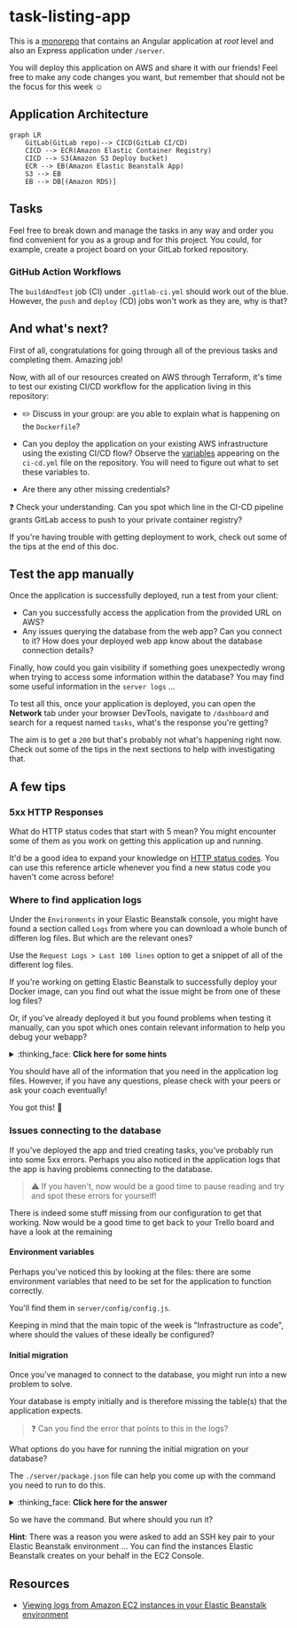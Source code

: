 # task-listing-app

This is a [monorepo](https://github.com/joelparkerhenderson/monorepo_vs_polyrepo) that contains an Angular application at *root* level and also an Express application under `/server`.

You will deploy this application on AWS and share it with our friends! Feel free to make any code changes you want, but remember that should not be the focus for this week :relaxed:

## Application Architecture

```mermaid
graph LR
    GitLab(GitLab repo)--> CICD(GitLab CI/CD)
    CICD --> ECR(Amazon Elastic Container Registry)
    CICD --> S3(Amazon S3 Deploy bucket)
    ECR --> EB(Amazon Elastic Beanstalk App)
    S3 --> EB
    EB --> DB[(Amazon RDS)]
```


## Tasks

Feel free to break down and manage the tasks in any way and order you find convenient for you as a group and for this project. You could, for example, create a project board on your GitLab forked repository.

### GitHub Action Workflows

The `buildAndTest` job (CI) under `.gitlab-ci.yml` should work out of the blue.
However, the `push` and `deploy` (CD) jobs won't work as they are, why is that?

## And what's next?

First of all, congratulations for going through all of the previous tasks and completing them. Amazing job!

Now, with all of our resources created on AWS through Terraform, it's time to test our existing CI/CD workflow for the application living in this repository:

- :pencil2: Discuss in your group: are you able to explain what is happening on the `Dockerfile`?

- Can you deploy the application on your existing AWS infrastructure using the existing CI/CD flow? Observe the [variables](https://docs.gitlab.com/ee/ci/variables/) appearing on the `ci-cd.yml` file on the repository. You will need to figure out what to set these variables to.

- Are there any other missing credentials?

:question: Check your understanding. Can you spot which line in the CI-CD pipeline grants GitLab access to push to your private container registry?

If you're having trouble with getting deployment to work, check out some of the tips at the end of this doc.

## Test the app manually

Once the application is successfully deployed, run a test from your client:

- Can you successfully access the application from the provided URL on AWS?
- Any issues querying the database from the web app? Can you connect to it? How does your deployed web app know about the database connection details?

Finally, how could you gain visibility if something goes unexpectedly wrong when trying to access some information within the database? You may find some useful information in the `server logs` ...

To test all this, once your application is deployed, you can open the **Network** tab under your browser DevTools, navigate to `/dashboard` and search for a request named `tasks`, what's the response you're getting? 
 
The aim is to get a `200` but that's probably not what's happening right now.
Check out some of the tips in the next sections to help with investigating that.


## A few tips

### 5xx HTTP Responses

What do HTTP status codes that start with 5 mean? You might encounter some of them as you work on getting this application up and running.

It'd be a good idea to expand your knowledge on [HTTP status codes](https://developer.mozilla.org/en-US/docs/Web/HTTP/Status).
You can use this reference article whenever you find a new status code you haven't come across before!

### Where to find application logs

Under the `Environments` in your Elastic Beanstalk console, you might have found a section called `Logs` from where you can download a whole bunch of differen log files. But which are the relevant ones?

Use the `Request Logs > Last 100 lines` option to get a snippet of all of the different log files.

If you're working on getting Elastic Beanstalk to successfully deploy your Docker image, can you find out what the issue might be from one of these log files?

Or, if you've already deployed it but you found problems when testing it manually, can you spot which ones contain relevant information to help you debug your webapp?

<details>
<summary> :thinking_face: <b>Click here for some hints</b></summary>

Have a look at the `eb-engine.log` file and the log files under `/var/log/eb-docker/containers/eb-current-app/`

What sort of information can we extract from them? Which parts of the system emit these logs?

</details>

You should have all of the information that you need in the application log files.
However, if you have any questions, please check with your peers or ask your coach eventually!

You got this! :star2:

### Issues connecting to the database

If you've deployed the app and tried creating tasks, you've probably run into some 5xx errors. Perhaps you also noticed in the application logs that the app is having problems connecting to the database.

> :warning: If you haven't, now would be a good time to pause reading and try and spot these errors for yourself!

There is indeed some stuff missing from our configuration to get that working.
Now would be a good time to get back to your Trello board and have a look at the remaining 

#### Environment variables

Perhaps you've noticed this by looking at the files: there are some environment variables that need to be set for the application to function correctly. 

You'll find them in `server/config/config.js`.

Keeping in mind that the main topic of the week is "Infrastructure as code", where should the values of these ideally be configured?

#### Initial migration

Once you've managed to connect to the database, you might run into a new problem to solve.

Your database is empty initially and is therefore missing the table(s) that the application expects.

> :question: Can you find the error that points to this in the logs?

What options do you have for running the initial migration on your database?

The `./server/package.json` file can help you come up with the command you need to run to do this.

<details>
<summary> :thinking_face: <b>Click here for the answer</b></summary>

The `package.json` file has an entry in the `scripts` section that reads:

```
"migrate": "NODE_ENV=test npx sequelize-cli db:migrate"
```

This gives us the command we need to run: `npx sequelize-cli db:migrate`.
We omit the `NODE_ENV=test` because we want to run this in production.

</details>


So we have the command. But where should you run it?

**Hint**: There was a reason you were asked to add an SSH key pair to your Elastic Beanstalk environment ... You can find the instances Elastic Beanstalk creates on your behalf in the EC2 Console.

## Resources

- [Viewing logs from Amazon EC2 instances in your Elastic Beanstalk environment](https://docs.aws.amazon.com/elasticbeanstalk/latest/dg/using-features.logging.html)


